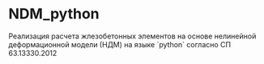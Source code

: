 # NDM_python
<p> Реализация расчета жлезобетонных элементов на основе нелинейной деформационной модели (НДМ) на языке `python` согласно СП 63.13330.2012